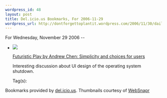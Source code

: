 ```yaml
--- 
wordpress_id: 48
layout: post
title: Del.icio.us Bookmarks, For 2006-11-29
wordpress_url: http://dontforgettoplantit.wordpress.com/2006/11/30/daily-delicious-10/
---
```

<p class="daily-delicious-header">For Wednesday, November 29 2006 --</p>
<ul class="daily-delicious">
    <li><img src="http://images.websnapr.com/?url=http://andrewchen.typepad.com/andrew_chens_blog/2006/11/simplicity_and_.html"> <p><a href="http://andrewchen.typepad.com/andrew_chens_blog/2006/11/simplicity_and_.html" title="http://andrewchen.typepad.com/andrew_chens_blog/2006/11/simplicity_and_.html">Futuristic Play by Andrew Chen: Simplicity and choices for users</a></p>
<p>Interesting discussion about UI design of the operating system shutdown.</p><div class="daily-delicious-tags">Tag(s): </div></li></ul><p class="daily-delicious-footer">Bookmarks provided by <a href="http://del.icio.us/cyu">del.icio.us</a>.  Thumbnails courtesy of <a href="http://websnapr.com">WebSnapr</a>
